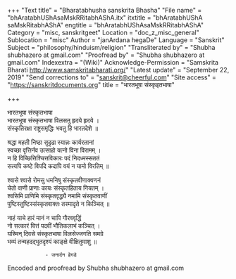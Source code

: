 +++
"Text title" = "Bharatabhusha sanskrita Bhasha"
"File name" = "bhAratabhUShAsaMskRRitabhAShA.itx"
itxtitle = "bhAratabhUShA saMskRitabhAShA"
engtitle = "bhAratabhUShAsaMskRRitabhAShA"
Category = "misc, sanskritgeet"
Location = "doc_z_misc_general"
Sublocation = "misc"
Author = "janArdana hegaDe"
Language = "Sanskrit"
Subject = "philosophy/hinduism/religion"
"Transliterated by" = "Shubha shubhazero at gmail.com"
"Proofread by" = "Shubha shubhazero at gmail.com"
Indexextra = "(Wiki)"
Acknowledge-Permission = "Samskrita Bharati http://www.samskritabharati.org/"
"Latest update" = "September 22, 2019"
"Send corrections to" = "sanskrit@cheerful.com"
"Site access" = "https://sanskritdocuments.org"
title = "भारतभूषा संस्कृइतभाषा"

+++
  
 भारतभूषा संस्कृतभाषा   
भारतभूषा संस्कृतभाषा विलसतु हृदये हृदये ।  
संस्कृतिरक्षा राष्ट्रसमृद्धिः भवतु हि भारतदेशे ॥  
  
श्रद्धा महती निष्ठा सुदृढा स्यान्नः कार्यरतानां  
स्वच्छा वृत्तिर्नव उत्साहो यत्नो विना विरामम् ।  
न हि विच्छित्तिश्चित्तविकारः पदं निदध्मस्सततं  
सत्यपि कष्टे विपदि कदापि वयं न यामो विरतिम् ॥  
  
श्वासे श्वासे रोमसु धमनिषु संस्कृतवीणाक्वणनं  
चेतो वाणी प्राणाः कायः संस्कृतहिताय नियतम् ।  
श्वसिमि प्राणिमि संस्कृतवृद्ध्यै नमामि संस्कृतवाणीं  
पुष्टिस्तुष्टिस्संस्कृतवाक्तः तस्मादृते न किञ्चित् ॥  
  
नाहं याचे हारं मानं न चापि गौरववृद्धिं  
नो सत्कारं वित्तं पदवीं भौतिकलाभं कञ्चित् ।  
यस्मिन् दिवसे संस्कृतभाषा विलसेज्जगति समग्रे  
भव्यं तन्महदद्भुतदृश्यं काङ्क्षे वीक्षितुमाशु ॥  
  
                - जनार्दन हेगडे  
  
Encoded and proofread by Shubha shubhazero at gmail.com   
  
